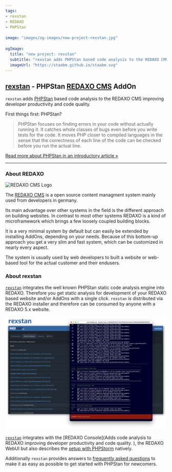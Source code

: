 ```yaml
---
tags:
- rexstan
- REDAXO
- PHPStan

image: "images/og-images/new-project-rexstan.jpg"

ogImage:
  title: "new project: rexstan"
  subtitle: "rexstan adds PHPStan based code analysis to the REDAXO CMS"
  imageUrl: "https://staabm.github.io/staabm.svg"
---
```


## [rexstan](https://github.com/FriendsOfREDAXO/rexstan) - PHPStan [REDAXO CMS](https://redaxo.org/) AddOn

`rexstan` adds [PHPStan](https://phpstan.org) based code analysis to the REDAXO CMS improving developer productivity and code quality.

First things first: PHPStan?

> PHPStan focuses on finding errors in your code without actually running it. It catches whole classes of bugs even before you write tests for the code. It moves PHP closer to compiled languages in the sense that the correctness of each line of the code can be checked before you run the actual line.

[Read more about PHPStan in an introductory article »](https://phpstan.org/blog/find-bugs-in-your-code-without-writing-tests)


---

### About REDAXO 

<img width="216" alt="REDAXO CMS Logo" src="https://user-images.githubusercontent.com/120441/174436564-500d7c16-d97b-4ebb-acd2-5b9ea08d1d75.png"> 

The [REDAXO CMS](https://redaxo.org/) is a open source content managment system mainly used from developers in germany.

Its main advantage over other systems in the field is the different approach on building websites.
In contrast to most other systems REDAXO is a kind of microframework which brings a few loosely coupled building blocks.

It is a very minimal system by default but can easily be extended by installing AddOns, depending on your needs.
Because of this bottom-up approach you get a very slim and fast system, which can be customized in nearly every aspect.

The system is usually used by web developers to built a website or web-based tool for the actual customer and their endusers.

### About rexstan

[`rexstan`](https://github.com/FriendsOfREDAXO/rexstan) integrates the well known PHPStan static code analysis engine into REDAXO. Therefore you get static analysis for development of your REDAXO based website and/or AddOns with a single click. `rexstan` is distributed via the REDAXO installer and therefore can be consumed by anyone with a REDAXO 5.x website.

![Screenshots](https://github.com/FriendsOfREDAXO/rexstan/blob/assets/stanscreen.png?raw=true)

[`rexstan`](https://github.com/FriendsOfREDAXO/rexstan) integrates with the [REDAXO Console](Adds code analysis to REDAXO improving developer productivity and code quality.
), the REDAXO WebUI but also describes the [setup with PHPStorm](https://github.com/FriendsOfREDAXO/rexstan/blob/main/README.md#phpstorm) natively.

Additionally `rexstan` provides answers to [frequently asked questions](https://github.com/FriendsOfREDAXO/rexstan/blob/main/FAQ.md) to make it as easy as possible to get started with PHPStan for newcomers.
